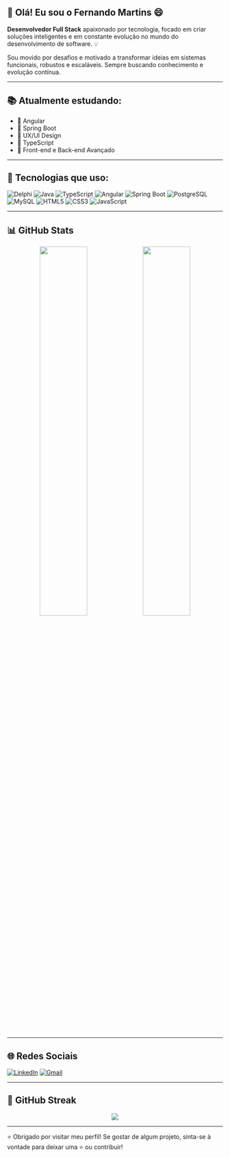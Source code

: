 ## 👋 Olá! Eu sou o Fernando Martins 😄

**Desenvolvedor Full Stack** apaixonado por tecnologia, focado em criar soluções inteligentes e em constante evolução no mundo do desenvolvimento de software. 💡

Sou movido por desafios e motivado a transformar ideias em sistemas funcionais, robustos e escaláveis. Sempre buscando conhecimento e evolução contínua.

---

## 📚 Atualmente estudando:

- 🚀 Angular  
- 🚀 Spring Boot  
- 🚀 UX/UI Design  
- 🚀 TypeScript  
- 🚀 Front-end e Back-end Avançado

---

## 🧰 Tecnologias que uso:

![Delphi](https://img.shields.io/badge/Delphi-EE1F25?style=for-the-badge&logo=delphi&logoColor=white)
![Java](https://img.shields.io/badge/Java-ED8B00?style=for-the-badge&logo=java&logoColor=white)
![TypeScript](https://img.shields.io/badge/TypeScript-3178C6?style=for-the-badge&logo=typescript&logoColor=white)
![Angular](https://img.shields.io/badge/Angular-DD0031?style=for-the-badge&logo=angular&logoColor=white)
![Spring Boot](https://img.shields.io/badge/Spring_Boot-6DB33F?style=for-the-badge&logo=springboot&logoColor=white)
![PostgreSQL](https://img.shields.io/badge/PostgreSQL-336791?style=for-the-badge&logo=postgresql&logoColor=white)
![MySQL](https://img.shields.io/badge/MySQL-005C84?style=for-the-badge&logo=mysql&logoColor=white)
![HTML5](https://img.shields.io/badge/HTML5-E34F26?style=for-the-badge&logo=html5&logoColor=white)
![CSS3](https://img.shields.io/badge/CSS3-1572B6?style=for-the-badge&logo=css3&logoColor=white)
![JavaScript](https://img.shields.io/badge/JavaScript-F7DF1E?style=for-the-badge&logo=javascript&logoColor=black)

---

## 📊 GitHub Stats

<p align="center">
  <img src="https://github-readme-stats.vercel.app/api?username=SEU_USUARIO_GITHUB&show_icons=true&theme=dark" width="47%" />
  <img src="https://github-readme-stats.vercel.app/api/top-langs/?username=SEU_USUARIO_GITHUB&layout=compact&theme=dark" width="47%" />
</p>

---

## 🌐 Redes Sociais

[![LinkedIn](https://img.shields.io/badge/LinkedIn-0077B5?style=for-the-badge&logo=linkedin&logoColor=white)](https://www.linkedin.com/in/seu-perfil/)
[![Gmail](https://img.shields.io/badge/Gmail-EA4335?style=for-the-badge&logo=gmail&logoColor=white)](mailto:seuemail@gmail.com)

---

## 📅 GitHub Streak

<p align="center">
  <img src="https://github-readme-streak-stats.herokuapp.com/?user=SEU_USUARIO_GITHUB&theme=dark&hide_border=true" />
</p>

---

⭐ Obrigado por visitar meu perfil! Se gostar de algum projeto, sinta-se à vontade para deixar uma ⭐ ou contribuir!
